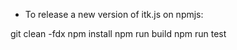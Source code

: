 - To release a new version of itk.js on npmjs:

git clean -fdx
npm install
npm run build
npm run test
